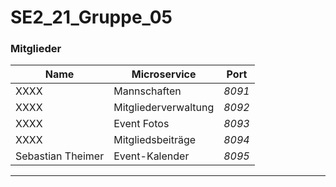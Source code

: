 # SE2_21_Gruppe_05

### Mitglieder

| Name | Microservice | Port |
| ----- | ----- | ----- |
| XXXX | Mannschaften | _8091_ |
| XXXX | Mitgliederverwaltung | _8092_ |
| XXXX | Event Fotos | _8093_ |
| XXXX | Mitgliedsbeiträge | _8094_ |
| Sebastian Theimer | Event-Kalender | _8095_ |

---